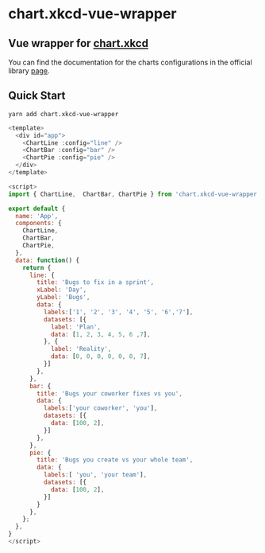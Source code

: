 # chart.xkcd-vue-wrapper
## Vue wrapper for [chart.xkcd](https://github.com/timqian/chart.xkcd)

You can find the documentation for the charts configurations in the official library [page](https://timqian.com/chart.xkcd/).

## Quick Start

```
yarn add chart.xkcd-vue-wrapper
```

```js
<template>
  <div id="app">
    <ChartLine :config="line" />
    <ChartBar :config="bar" />
    <ChartPie :config="pie" />
  </div>
</template>

<script>
import { ChartLine,  ChartBar, ChartPie } from 'chart.xkcd-vue-wrapper';

export default {
  name: 'App',
  components: {
    ChartLine,
    ChartBar,
    ChartPie,
  },
  data: function() {
    return {
      line: {
        title: 'Bugs to fix in a sprint',
        xLabel: 'Day',
        yLabel: 'Bugs',
        data: {
          labels:['1', '2', '3', '4', '5', '6','7'],
          datasets: [{
            label: 'Plan',
            data: [1, 2, 3, 4, 5, 6 ,7],
          }, {
            label: 'Reality',
            data: [0, 0, 0, 0, 0, 0, 7],
          }]
        },
      },
      bar: {
        title: 'Bugs your coworker fixes vs you',
        data: {
          labels:['your coworker', 'you'],
          datasets: [{
            data: [100, 2],
          }]
        },
      },
      pie: {
        title: 'Bugs you create vs your whole team',
        data: {
          labels:[ 'you', 'your team'],
          datasets: [{
            data: [100, 2],
          }]
        }
      }, 
    };
  },
}
</script>
```

